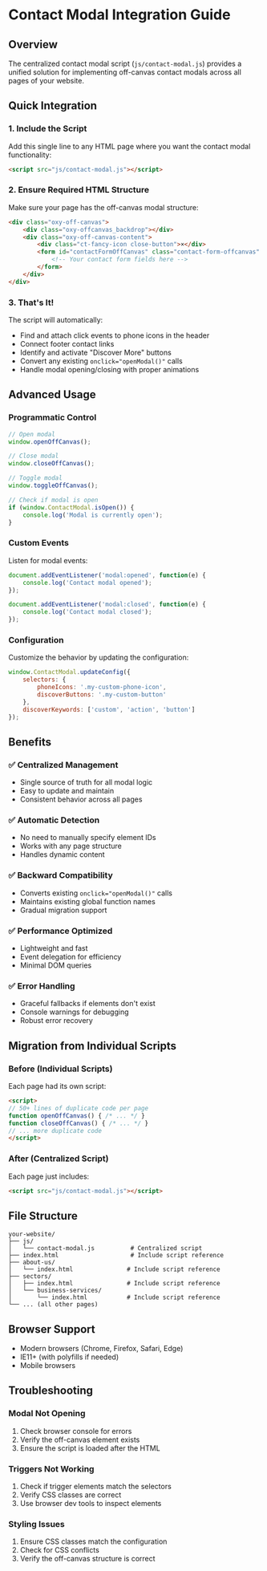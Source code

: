 # Contact Modal Integration Guide

## Overview
The centralized contact modal script (`js/contact-modal.js`) provides a unified solution for implementing off-canvas contact modals across all pages of your website.

## Quick Integration

### 1. Include the Script
Add this single line to any HTML page where you want the contact modal functionality:

```html
<script src="js/contact-modal.js"></script>
```

### 2. Ensure Required HTML Structure
Make sure your page has the off-canvas modal structure:

```html
<div class="oxy-off-canvas">
    <div class="oxy-offcanvas_backdrop"></div>
    <div class="oxy-off-canvas-content">
        <div class="ct-fancy-icon close-button">×</div>
        <form id="contactFormOffCanvas" class="contact-form-offcanvas" action="contact-form-handler.php" method="POST">
            <!-- Your contact form fields here -->
        </form>
    </div>
</div>
```

### 3. That's It!
The script will automatically:
- Find and attach click events to phone icons in the header
- Connect footer contact links
- Identify and activate "Discover More" buttons
- Convert any existing `onclick="openModal()"` calls
- Handle modal opening/closing with proper animations

## Advanced Usage

### Programmatic Control
```javascript
// Open modal
window.openOffCanvas();

// Close modal
window.closeOffCanvas();

// Toggle modal
window.toggleOffCanvas();

// Check if modal is open
if (window.ContactModal.isOpen()) {
    console.log('Modal is currently open');
}
```

### Custom Events
Listen for modal events:
```javascript
document.addEventListener('modal:opened', function(e) {
    console.log('Contact modal opened');
});

document.addEventListener('modal:closed', function(e) {
    console.log('Contact modal closed');
});
```

### Configuration
Customize the behavior by updating the configuration:
```javascript
window.ContactModal.updateConfig({
    selectors: {
        phoneIcons: '.my-custom-phone-icon',
        discoverButtons: '.my-custom-button'
    },
    discoverKeywords: ['custom', 'action', 'button']
});
```

## Benefits

### ✅ **Centralized Management**
- Single source of truth for all modal logic
- Easy to update and maintain
- Consistent behavior across all pages

### ✅ **Automatic Detection**
- No need to manually specify element IDs
- Works with any page structure
- Handles dynamic content

### ✅ **Backward Compatibility**
- Converts existing `onclick="openModal()"` calls
- Maintains existing global function names
- Gradual migration support

### ✅ **Performance Optimized**
- Lightweight and fast
- Event delegation for efficiency
- Minimal DOM queries

### ✅ **Error Handling**
- Graceful fallbacks if elements don't exist
- Console warnings for debugging
- Robust error recovery

## Migration from Individual Scripts

### Before (Individual Scripts)
Each page had its own script:
```html
<script>
// 50+ lines of duplicate code per page
function openOffCanvas() { /* ... */ }
function closeOffCanvas() { /* ... */ }
// ... more duplicate code
</script>
```

### After (Centralized Script)
Each page just includes:
```html
<script src="js/contact-modal.js"></script>
```

## File Structure
```
your-website/
├── js/
│   └── contact-modal.js          # Centralized script
├── index.html                    # Include script reference
├── about-us/
│   └── index.html               # Include script reference
├── sectors/
│   ├── index.html               # Include script reference
│   └── business-services/
│       └── index.html           # Include script reference
└── ... (all other pages)
```

## Browser Support
- Modern browsers (Chrome, Firefox, Safari, Edge)
- IE11+ (with polyfills if needed)
- Mobile browsers

## Troubleshooting

### Modal Not Opening
1. Check browser console for errors
2. Verify the off-canvas element exists
3. Ensure the script is loaded after the HTML

### Triggers Not Working
1. Check if trigger elements match the selectors
2. Verify CSS classes are correct
3. Use browser dev tools to inspect elements

### Styling Issues
1. Ensure CSS classes match the configuration
2. Check for CSS conflicts
3. Verify the off-canvas structure is correct

